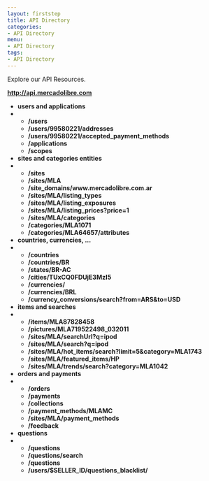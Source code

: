 ```yaml
---
layout: firststep
title: API Directory
categories: 
- API Directory
menu:
- API Directory
tags: 
- API Directory
---
```



Explore our API Resources.

<strong>http://api.mercadolibre.com<strong>
<ul >
  <li><strong>users and applications</strong></li>
  <li>
  <ul class='ch-list parameters'>
    <li>/users</li>
    <li>/users/99580221/addresses</li>
    <li>/users/99580221/accepted_payment_methods</li>
    <li>/applications</li>
    <li>/scopes</li>
  </ul></li>
  <li>sites and categories entities</li>
  <li><ul>
    <li>/sites</li>
    <li>/sites/MLA</li>
    <li>/site_domains/www.mercadolibre.com.ar</li>
    <li>/sites/MLA/listing_types</li>
    <li>/sites/MLA/listing_exposures</li>
    <li>/sites/MLA/listing_prices?price=1</li>
    <li>/sites/MLA/categories</li>
    <li>/categories/MLA1071</li>
    <li>/categories/MLA64657/attributes</li>
  </ul></li>
  <li>countries, currencies, ...</li>
  <li><ul>
      <li>/countries</li>
      <li>/countries/BR</li>
      <li>/states/BR-AC</li>
      <li>/cities/TUxCQ0FDUjE3MzI5</li>
      <li>/currencies/</li>
      <li>/currencies/BRL</li>
      <li>/currency_conversions/search?from=ARS&amp;to=USD</li>
  </ul></li>
  <li>items and searches</li>
  <li><ul>
    <li>/items/MLA87828458</li>
    <li>/pictures/MLA719522498_032011</li>
    <li>/sites/MLA/searchUrl?q=ipod</li>
    <li>/sites/MLA/search?q=ipod</li>
    <li>/sites/MLA/hot_items/search?limit=5&amp;category=MLA1743</li>
    <li>/sites/MLA/featured_items/HP</li>
    <li>/sites/MLA/trends/search?category=MLA1042</li>
  </ul></li>
  <li>orders and payments</li>
  <li><ul>
    <li>/orders</li>
    <li>/payments</li>
    <li>/collections</li>
    <li>/payment_methods/MLAMC</li>
    <li>/sites/MLA/payment_methods</li>
    <li>/feedback</li>
  </ul></li>
  <li>questions</li>
  <li><ul>
    <li>/questions</li>
    <li>/questions/search</li>
    <li>/questions</li>
    <li>/users/$SELLER_ID/questions_blacklist/</li>
  </ul></li>
</ul>



